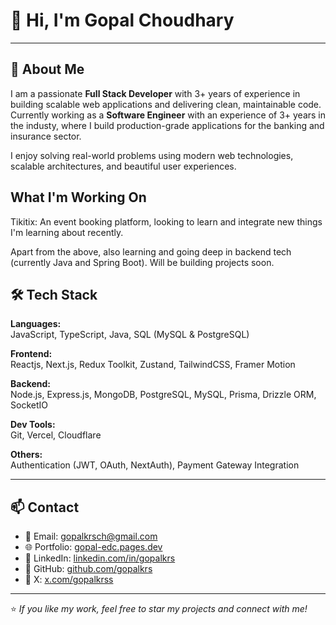 # 👋 Hi, I'm Gopal Choudhary

---

## 💼 About Me

I am a passionate **Full Stack Developer** with 3+ years of experience in building scalable web applications and delivering clean, maintainable code. Currently working as a **Software Engineer** with an experience of 3+ years in the industy, where I build production-grade applications for the banking and insurance sector.

I enjoy solving real-world problems using modern web technologies, scalable architectures, and beautiful user experiences.

## What I'm Working On

Tikitix: An event booking platform, looking to learn and integrate new things I'm learning about recently.

Apart from the above, also learning and going deep in backend tech (currently Java and Spring Boot). Will be building projects soon.

## 🛠 Tech Stack

**Languages:**  
JavaScript, TypeScript, Java, SQL (MySQL & PostgreSQL)

**Frontend:**  
Reactjs, Next.js, Redux Toolkit, Zustand, TailwindCSS, Framer Motion

**Backend:**  
Node.js, Express.js, MongoDB, PostgreSQL, MySQL, Prisma, Drizzle ORM, SocketIO

**Dev Tools:**  
Git, Vercel, Cloudflare

**Others:**  
Authentication (JWT, OAuth, NextAuth), Payment Gateway Integration 

---

## 📫 Contact

- 📧 Email: [gopalkrsch@gmail.com](mailto:gopalkrsch@gmail.com)
- 🌐 Portfolio: [gopal-edc.pages.dev](https://gopal-edc.pages.dev)
- 🔗 LinkedIn: [linkedin.com/in/gopalkrs](https://linkedin.com/in/gopalkrs)
- 🐙 GitHub: [github.com/gopalkrs](https://github.com/gopalkrs)
- 🐙 X: [x.com/gopalkrss](https://x.com/gopalkrss)

---

⭐ _If you like my work, feel free to star my projects and connect with me!_

